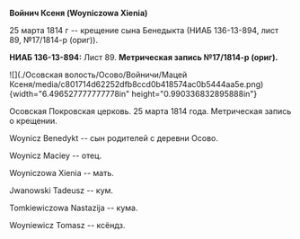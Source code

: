 **Войнич Ксеня (Woyniczowa Xienia)**

25 марта 1814 г -- крещение сына Бенедыкта (НИАБ 136-13-894, лист 89,
№17/1814-р (ориг)).

**НИАБ 136-13-894:** Лист 89. **Метрическая запись №17/1814-р (ориг).**

![](./Осовская волость/Осово/Войничи/Мацей Ксеня/media/c801714d62252dfb8ccd0b418574ac0b5444aa5e.png){width="6.496527777777778in"
height="0.990336832895888in"}

Осовская Покровская церковь. 25 марта 1814 года. Метрическая запись о
крещении.

Woynicz Benedykt -- сын родителей с деревни Осовo.

Woynicz Maciey -- отец.

Woyniczowa Xienia -- мать.

Jwanowski Tadeusz -- кум.

Tomkiewiczowa Nastazija -- кума.

Woyniewicz Tomasz -- ксёндз.
